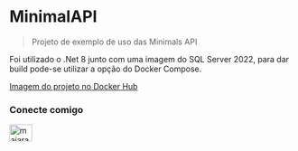 # MinimalAPI
> Projeto de exemplo de uso das Minimals API

Foi utilizado o .Net 8 junto com uma imagem do SQL Server 2022, para dar build pode-se utilizar a opção do Docker Compose.

[Imagem do projeto no Docker Hub](https://hub.docker.com/repository/docker/majaraoo/minimalapi/general)

<h3 align="left">Conecte comigo</h3>
<p align="left">
<a href="https://linkedin.com/in/majarao" target="blank"><img align="center" src="https://raw.githubusercontent.com/rahuldkjain/github-profile-readme-generator/master/src/images/icons/Social/linked-in-alt.svg" alt="majarao" height="30" width="40" /></a>
</p>
